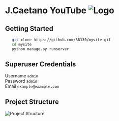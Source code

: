 # J.Caetano YouTube ![Logo](https://www.jaimedcsilva.com/static/img/logo.png)

## Getting Started

```bash
   git clone https://github.com/38130/mysite.git
   cd mysite
   python manage.py runserver
```

## Superuser Credentials
Username  `admin`              
Password  `admin`              
Email     `example@example.com`
  
## Project Structure

![Project Structure](https://www.jaimedcsilva.com/media/blog/struct.png)
